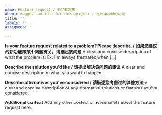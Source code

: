 ```yaml
---
name: Feature request / 新功能需求
about: Suggest an idea for this project / 建议增加新的功能
title: ''
labels: ''
assignees: ''

---
```


**Is your feature request related to a problem? Please describe. / 如果您建议的新功能跟某个问题有关，请描述该问题**
A clear and concise description of what the problem is. Ex. I'm always frustrated when [...]

**Describe the solution you'd like / 请提出解决该问题的建议**
A clear and concise description of what you want to happen.

**Describe alternatives you've considered / 请描述您考虑过的其他方法**
A clear and concise description of any alternative solutions or features you've considered.

**Additional context**
Add any other context or screenshots about the feature request here.
